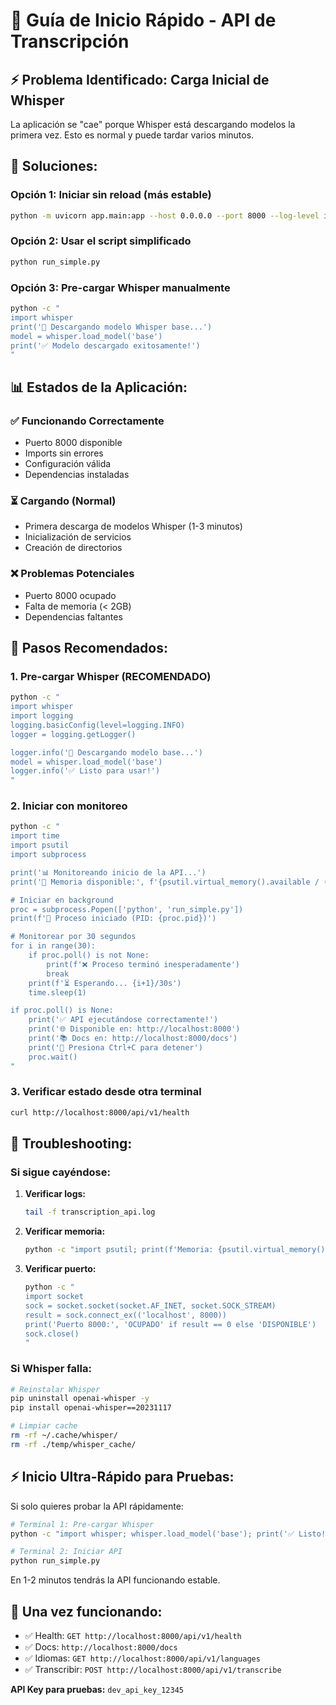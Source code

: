 # 🚀 Guía de Inicio Rápido - API de Transcripción

## ⚡ Problema Identificado: Carga Inicial de Whisper

La aplicación se "cae" porque Whisper está descargando modelos la primera vez. Esto es normal y puede tardar varios minutos.

## 🔧 Soluciones:

### Opción 1: Iniciar sin reload (más estable)
```bash
python -m uvicorn app.main:app --host 0.0.0.0 --port 8000 --log-level info
```

### Opción 2: Usar el script simplificado
```bash
python run_simple.py
```

### Opción 3: Pre-cargar Whisper manualmente
```bash
python -c "
import whisper
print('🔄 Descargando modelo Whisper base...')
model = whisper.load_model('base')
print('✅ Modelo descargado exitosamente!')
"
```

## 📊 Estados de la Aplicación:

### ✅ Funcionando Correctamente
- Puerto 8000 disponible
- Imports sin errores
- Configuración válida
- Dependencias instaladas

### ⏳ Cargando (Normal)
- Primera descarga de modelos Whisper (1-3 minutos)
- Inicialización de servicios
- Creación de directorios

### ❌ Problemas Potenciales
- Puerto 8000 ocupado
- Falta de memoria (< 2GB)
- Dependencias faltantes

## 🎯 Pasos Recomendados:

### 1. Pre-cargar Whisper (RECOMENDADO)
```bash
python -c "
import whisper
import logging
logging.basicConfig(level=logging.INFO)
logger = logging.getLogger()

logger.info('🔄 Descargando modelo base...')
model = whisper.load_model('base')
logger.info('✅ Listo para usar!')
"
```

### 2. Iniciar con monitoreo
```bash
python -c "
import time
import psutil
import subprocess

print('📊 Monitoreando inicio de la API...')
print('🔄 Memoria disponible:', f'{psutil.virtual_memory().available / (1024**3):.1f}GB')

# Iniciar en background
proc = subprocess.Popen(['python', 'run_simple.py'])
print(f'🚀 Proceso iniciado (PID: {proc.pid})')

# Monitorear por 30 segundos
for i in range(30):
    if proc.poll() is not None:
        print(f'❌ Proceso terminó inesperadamente')
        break
    print(f'⏳ Esperando... {i+1}/30s')
    time.sleep(1)

if proc.poll() is None:
    print('✅ API ejecutándose correctamente!')
    print('🌐 Disponible en: http://localhost:8000')
    print('📚 Docs en: http://localhost:8000/docs')
    print('🛑 Presiona Ctrl+C para detener')
    proc.wait()
"
```

### 3. Verificar estado desde otra terminal
```bash
curl http://localhost:8000/api/v1/health
```

## 🐛 Troubleshooting:

### Si sigue cayéndose:
1. **Verificar logs:**
   ```bash
   tail -f transcription_api.log
   ```

2. **Verificar memoria:**
   ```bash
   python -c "import psutil; print(f'Memoria: {psutil.virtual_memory().available / (1024**3):.1f}GB')"
   ```

3. **Verificar puerto:**
   ```bash
   python -c "
   import socket
   sock = socket.socket(socket.AF_INET, socket.SOCK_STREAM)
   result = sock.connect_ex(('localhost', 8000))
   print('Puerto 8000:', 'OCUPADO' if result == 0 else 'DISPONIBLE')
   sock.close()
   "
   ```

### Si Whisper falla:
```bash
# Reinstalar Whisper
pip uninstall openai-whisper -y
pip install openai-whisper==20231117

# Limpiar cache
rm -rf ~/.cache/whisper/
rm -rf ./temp/whisper_cache/
```

## ⚡ Inicio Ultra-Rápido para Pruebas:

Si solo quieres probar la API rápidamente:

```bash
# Terminal 1: Pre-cargar Whisper
python -c "import whisper; whisper.load_model('base'); print('✅ Listo!')"

# Terminal 2: Iniciar API
python run_simple.py
```

En 1-2 minutos tendrás la API funcionando estable.

## 🎉 Una vez funcionando:

- ✅ Health: `GET http://localhost:8000/api/v1/health`
- ✅ Docs: `http://localhost:8000/docs`
- ✅ Idiomas: `GET http://localhost:8000/api/v1/languages`
- ✅ Transcribir: `POST http://localhost:8000/api/v1/transcribe`

**API Key para pruebas:** `dev_api_key_12345`